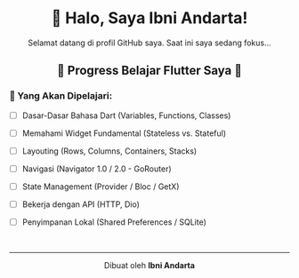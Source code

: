<div align="center">
  
  <h1>👋 Halo, Saya Ibni Andarta!</h1>
  
  <p>Selamat datang di profil GitHub saya. Saat ini saya sedang fokus...<p>
  
  <h2>🚀 Progress Belajar Flutter Saya 🚀</h2>
  
</div>

### 🌱 Yang Akan Dipelajari:
* [ ] Dasar-Dasar Bahasa Dart (Variables, Functions, Classes)
* [ ] Memahami Widget Fundamental (Stateless vs. Stateful)
* [ ] Layouting (Rows, Columns, Containers, Stacks)
* [ ] Navigasi (Navigator 1.0 / 2.0 - GoRouter)
* [ ] State Management (Provider / Bloc / GetX)
* [ ] Bekerja dengan API (HTTP, Dio)
* [ ] Penyimpanan Lokal (Shared Preferences / SQLite)


<br>

<div align="center">
  
  ---
  
  <p>Dibuat oleh <strong>Ibni Andarta</strong></p>

  </div>